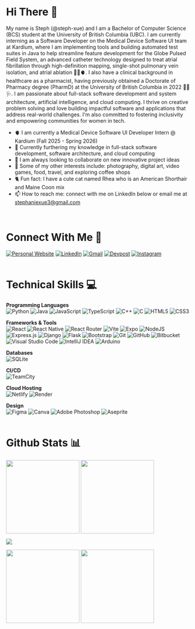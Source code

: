 # Hi There  👋

My name is Steph (@steph-xue) and I am a Bachelor of Computer Science (BCS) student at the University of British Columbia (UBC). I am currently interning as a Software Developer on the Medical Device Software UI team at Kardium, where I am implementing tools and building automated test suites in Java to help streamline feature development for the Globe Pulsed Field System, an advanced catheter technology designed to treat atrial fibrillation through high-definition mapping, single-shot pulmonary vein isolation, and atrial ablation 👩‍💻🫀. I also have a clinical background in healthcare as a pharmacist, having previously obtained a Doctorate of Pharmacy degree (PharmD) at the University of British Columbia in 2022 👩‍⚕️🩺. I am passionate about full-stack software development and system architecture, artificial intelligence, and cloud computing. I thrive on creative problem solving and love building impactful software and applications that address real-world challenges. I'm also committed to fostering inclusivity and empowering communities for women in tech.

- 🫀 I am currently a Medical Device Software UI Developer Intern @ Kardium (Fall 2025 - Spring 2026)
- 🌱 Currently furthering my knowledge in full-stack software development, software architecture, and cloud computing
- 💞️ I am always looking to collaborate on new innovative project ideas
- 🎨 Some of my other interests include: photography, digital art, video games, food, travel, and exploring coffee shops
- 🐈 Fun fact: I have a cute cat named Rhea who is an American Shorthair and Maine Coon mix
- 📫 How to reach me: connect with me on LinkedIn below or email me at stephaniexue3@gmail.com

<br> 

# Connect With Me  🤝
[![Personal Website](https://img.shields.io/badge/Website-000000?style=for-the-badge&logo=About.me&logoColor=white)](https://stephxue.com)
[![LinkedIn](https://img.shields.io/badge/linkedin-%230077B5.svg?style=for-the-badge&logo=linkedin&logoColor=white)](https://www.linkedin.com/in/stephxue/)
[![Gmail](https://img.shields.io/badge/Gmail-D14836?style=for-the-badge&logo=gmail&logoColor=white)](mailto:stephaniexue3@gmail.com)
[![Devpost](https://img.shields.io/badge/Devpost-003E54?style=for-the-badge&logo=Devpost&logoColor=white)](https://devpost.com/steph-xue)
[![Instagram](https://img.shields.io/badge/Instagram-%23E4405F.svg?style=for-the-badge&logo=Instagram&logoColor=white)](https://www.instagram.com/stephxue_)
<br> 
<br>

# Technical Skills 💻
**Programming Languages**
<br>
![Python](https://img.shields.io/badge/python-3670A0?style=for-the-badge&logo=python&logoColor=ffdd54)
![Java](https://img.shields.io/badge/java-%23ED8B00.svg?style=for-the-badge&logo=openjdk&logoColor=white)
![JavaScript](https://img.shields.io/badge/javascript-%23323330.svg?style=for-the-badge&logo=javascript&logoColor=%23F7DF1E)
![TypeScript](https://img.shields.io/badge/typescript-%23007ACC.svg?style=for-the-badge&logo=typescript&logoColor=white)
![C++](https://img.shields.io/badge/c++-%2300599C.svg?style=for-the-badge&logo=c%2B%2B&logoColor=white)
![C](https://img.shields.io/badge/c-%2300599C.svg?style=for-the-badge&logo=c&logoColor=white)
![HTML5](https://img.shields.io/badge/html5-%23E34F26.svg?style=for-the-badge&logo=html5&logoColor=white)
![CSS3](https://img.shields.io/badge/css3-%231572B6.svg?style=for-the-badge&logo=css3&logoColor=white)
<br>

**Frameworks & Tools**
<br>
![React](https://img.shields.io/badge/react-%2320232a.svg?style=for-the-badge&logo=react&logoColor=%2361DAFB)
![React Native](https://img.shields.io/badge/react_native-%2320232a.svg?style=for-the-badge&logo=react&logoColor=%2361DAFB)
![React Router](https://img.shields.io/badge/React_Router-CA4245?style=for-the-badge&logo=react-router&logoColor=white)
![Vite](https://img.shields.io/badge/vite-%23646CFF.svg?style=for-the-badge&logo=vite&logoColor=white)
![Expo](https://img.shields.io/badge/expo-1C1E24?style=for-the-badge&logo=expo&logoColor=#D04A37)
![NodeJS](https://img.shields.io/badge/node.js-6DA55F?style=for-the-badge&logo=node.js&logoColor=white)
![Express.js](https://img.shields.io/badge/express.js-%23404d59.svg?style=for-the-badge&logo=express&logoColor=%2361DAFB)
![Django](https://img.shields.io/badge/django-%23092E20.svg?style=for-the-badge&logo=django&logoColor=white)
![Flask](https://img.shields.io/badge/flask-%23000.svg?style=for-the-badge&logo=flask&logoColor=white)
![Bootstrap](https://img.shields.io/badge/bootstrap-%238511FA.svg?style=for-the-badge&logo=bootstrap&logoColor=white)
![Git](https://img.shields.io/badge/git-%23F05033.svg?style=for-the-badge&logo=git&logoColor=white)
![GitHub](https://img.shields.io/badge/github-%23121011.svg?style=for-the-badge&logo=github&logoColor=white)
![Bitbucket](https://img.shields.io/badge/bitbucket-%230047B3.svg?style=for-the-badge&logo=bitbucket&logoColor=white)
![Visual Studio Code](https://img.shields.io/badge/Visual%20Studio%20Code-0078d7.svg?style=for-the-badge&logo=visual-studio-code&logoColor=white)
![IntelliJ IDEA](https://img.shields.io/badge/IntelliJIDEA-000000.svg?style=for-the-badge&logo=intellij-idea&logoColor=white)
![Arduino](https://img.shields.io/badge/-Arduino-00979D?style=for-the-badge&logo=Arduino&logoColor=white)
<br>

**Databases**
<br>
![SQLite](https://img.shields.io/badge/sqlite-%2307405e.svg?style=for-the-badge&logo=sqlite&logoColor=white)
<br>

**CI/CD**
<br>
![TeamCity](https://img.shields.io/badge/teamcity-000000.svg?style=for-the-badge&logo=teamcity&logoColor=white)
<br>

**Cloud Hosting**
<br>
![Netlify](https://img.shields.io/badge/netlify-%23000000.svg?style=for-the-badge&logo=netlify&logoColor=#00C7B7)
![Render](https://img.shields.io/badge/Render-%46E3B7.svg?style=for-the-badge&logo=render&logoColor=white)
<br>

**Design**
<br>
![Figma](https://img.shields.io/badge/figma-%23F24E1E.svg?style=for-the-badge&logo=figma&logoColor=white)
![Canva](https://img.shields.io/badge/Canva-%2300C4CC.svg?style=for-the-badge&logo=Canva&logoColor=white)
![Adobe Photoshop](https://img.shields.io/badge/adobe%20photoshop-%2331A8FF.svg?style=for-the-badge&logo=adobe%20photoshop&logoColor=white)
![Aseprite](https://img.shields.io/badge/Aseprite-FFFFFF?style=for-the-badge&logo=Aseprite&logoColor=#7D929E)
<br> 
<br>

# Github Stats 📊

<div float="left">
  <img height=200 align="center" src="https://github-readme-stats.vercel.app/api?username=steph-xue&theme=rose_pine&rank_icon=github" />
  <img height=200 align="center" src="http://github-profile-summary-cards.vercel.app/api/cards/productive-time?username=steph-xue&theme=rose_pine&utcOffset=8" />
</div>

![](http://github-profile-summary-cards.vercel.app/api/cards/profile-details?username=steph-xue&theme=rose_pine)

<div float="left">
  <img height=200 align="center" src="http://github-profile-summary-cards.vercel.app/api/cards/repos-per-language?username=steph-xue&theme=rose_pine" />
  <img height=200 align="center" src="https://github-readme-stats.vercel.app/api/top-langs?username=steph-xue&layout=compact&langs_count=8&card_width=320&theme=rose_pine" />
</div>
